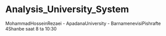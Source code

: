 # Analysis_University_System
MohammadHosseinRezaei - ApadanaUniversity - BarnamenevisiPishrafte 4Shanbe saat 8 ta 10:30
